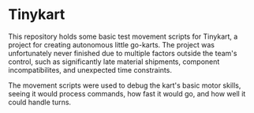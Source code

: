 # Tinykart

This repository holds some basic test movement scripts for Tinykart, a project for creating autonomous little go-karts. The project was unfortunately never finished due to multiple factors outside the team's control, such as significantly late material shipments, component incompatibilites, and unexpected time constraints.

The movement scripts were used to debug the kart's basic motor skills, seeing it would process commands, how fast it would go, and how well it could handle turns.
